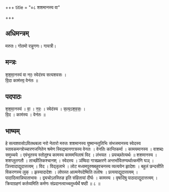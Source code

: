 +++
title = "०८ शशमानस्य वा"

+++
## अधिमन्त्रम्
मरुतः। गोतमो राहूगणः। गायत्री।

## मन्त्रः
श॒श॒मा॒नस्य॑ वा नरः॒ स्वेद॑स्य सत्यशवसः ।  
वि॒दा काम॑स्य॒ वेन॑तः ॥

## पदपाठः
श॒श॒मा॒नस्य॑ । वा॒ । न॒रः॒ । स्वेद॑स्य । स॒त्य॒ऽश॒व॒सः॒ ।  
वि॒द । काम॑स्य । वेन॑तः ॥

## भाष्यम्
हे सत्यशवसोऽवितथबला नरो नेतारो मरुतः शशमानस्य युष्मान्स्तुतिभिः संभजमानस्य स्वेदस्य स्तावकमन्त्रोच्चारणजनितेन श्रमेण स्विद्यमानगात्रस्य वेनतः । वेनतिः कान्तिकर्मा । कामयमानस्य । वाशब्दः समुच्चये । एवंभूतस्य स्तोतुश्च कामस्य काममभिलाषं विद । लंभयत । प्रयच्छतेत्यर्थः ॥ शशमानस्य । शशप्लुतगतौ । ताच्छीलिकश्चानश् । स्वेदस्य । ञंष्विदा गात्रप्रक्षरणे अन्तर्भावितण्यर्थात्कर्मणि घञ् । ञित्त्वादाद्युदात्तत्वम् । विद । विद्लृलाभे । लोट मध्यमपुरुषबहुवचनस्य व्यत्ययेन झादेशः । बहुलं छन्दसीति विकरणस्य लुक् । झस्यादादेशः । लोपस्त आत्मनेपदेष्विति तलोषः । प्रत्ययाद्युदात्तत्वम् । पादादित्वान्निघाताभावः । द्व्यचोऽतस्तिङ इति संहितायां दीर्घः । कामस्य । वृषादिषु पाठादाद्युदात्तत्वम् । क्रियाग्रहणं कर्तव्यमिति कर्मणः संप्रदानत्वाच्चतुर्थ्यर्थे षष्ठी ॥ ८ ॥